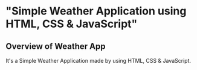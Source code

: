 # "Simple Weather Application using HTML, CSS &amp; JavaScript"

## Overview of Weather App

It's a  Simple Weather Application made by using HTML, CSS &amp; JavaScript.





